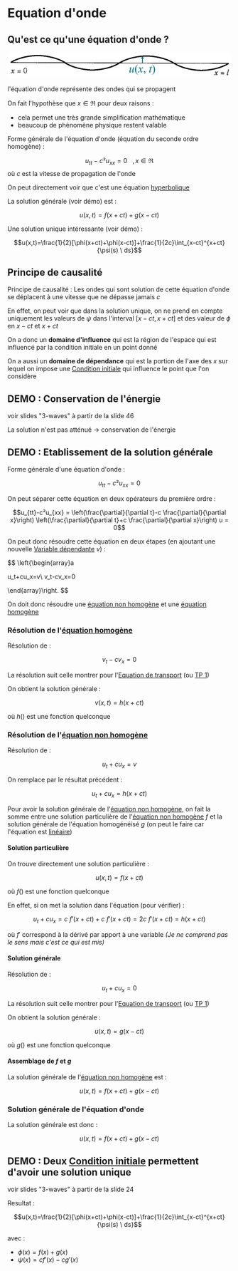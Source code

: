# Equation d'onde

## Qu'est ce qu'une équation d'onde ?

![](attachments/Pasted%20image%2020230713092226.png)

l'équation d'onde représente des ondes qui se propagent

On fait l'hypothèse que $x \in \Re$ pour deux raisons :
- cela permet une très grande simplification mathématique
- beaucoup de phénomène physique restent valable

Forme générale de l'équation d'onde (équation du seconde ordre homogène) :

$$u_{tt}-c²u_{xx} = 0 \ \ \ , x \in \Re$$
où $c$ est la vitesse de propagation de l'onde

On peut directement voir que c'est une équation [hyperbolique](EDP.md)

La solution générale (voir démo) est :

$$u(x,t) = f(x+ct)+g(x-ct)$$

Une solution unique intéressante (voir démo) :

$$u(x,t)=\frac{1}{2}[\phi(x+ct)+\phi(x-ct)]+\frac{1}{2c}\int_{x-ct}^{x+ct}{\psi(s) \ ds}$$

## Principe de causalité

Principe de causalité : Les ondes qui sont solution de cette équation d'onde se déplacent à une vitesse que ne dépasse jamais $c$

En effet, on peut voir que dans la solution unique, on ne prend en compte uniquement les valeurs de $\psi$ dans l'interval $[x-ct, x+ct]$ et des valeur de $\phi$ en $x-ct$ et $x+ct$

On a donc un **domaine d'influence** qui est la région de l'espace qui est influencé par la condition initiale en un point donné 

On a aussi un **domaine de dépendance** qui est la portion de l'axe des $x$ sur lequel on impose une [Condition initiale](Condition%20initiale.md) qui influence le point que l'on considère

## DEMO : Conservation de l'énergie

voir slides "3-waves" à partir de la slide 46

La solution n'est pas atténué $\rightarrow$ conservation de l'énergie

## DEMO : Etablissement de la solution générale

Forme générale d'une équation d'onde :

$$u_{tt}-c²u_{xx} = 0$$

On peut séparer cette équation en deux opérateurs du première ordre :

$$u_{tt}-c²u_{xx} = \left(\frac{\partial}{\partial t}-c \frac{\partial}{\partial x}\right) \left(\frac{\partial}{\partial t}+c \frac{\partial}{\partial x}\right) u = 0$$

On peut donc résoudre cette équation en deux étapes (en ajoutant une nouvelle [Variable dépendante](Variable%20dépendante.md) $v$) :

$$
\left\{\begin{array}a

u_t+cu_x=v\\
v_t-cv_x=0

\end{array}\right.
$$

On doit donc résoudre une [équation non homogène](EDP.md) et une [équation homogène](EDP.md)

### Résolution de l'[équation homogène](EDP.md)

Résolution de :

$$v_t-cv_x=0$$

La résolution suit celle montrer pour l'[Equation de transport](Equation%20de%20transport.md) (ou [TP 1](../TP/TP%201.md))

On obtient la solution générale :

$$v(x,t)=h(x+ct)$$

où $h()$ est une fonction quelconque

### Résolution de l'[équation non homogène](EDP.md)

Résolution de :

$$u_t+cu_x=v$$

On remplace par le résultat précédent :

$$u_t+cu_x = h(x+ct)$$

Pour avoir la solution générale de l'[équation non homogène](EDP.md), on fait la somme entre une solution particulière de l'[équation non homogène](EDP.md) $f$ et la solution générale de l'équation homogénéisé $g$ (on peut le faire car l'équation est [linéaire](EDP.md))

#### Solution particulière

On trouve directement une solution particulière :

$$u(x,t) = f(x+ct)$$

où $f()$ est une fonction quelconque

En effet, si on met la solution dans l'équation (pour vérifier) :

$$u_t+cu_x = c \ f'(x+ct) + c \ f'(x+ct) = 2c \ f'(x+ct) = h(x+ct)$$

où $f'$ correspond à la dérivé par apport à une variable *(Je ne comprend pas le sens mais c'est ce qui est mis)*

#### Solution générale

Résolution de :

$$u_t+cu_x=0$$

La résolution suit celle montrer pour l'[Equation de transport](Equation%20de%20transport.md) (ou [TP 1](../TP/TP%201.md))

On obtient la solution générale :

$$u(x,t)=g(x-ct)$$

où $g()$ est une fonction quelconque

#### Assemblage de $f$ et $g$

La solution générale de l'[équation non homogène](EDP.md) est :

$$u(x,t) = f(x+ct)+g(x-ct)$$

### Solution générale de l'équation d'onde

La solution générale est donc :

$$u(x,t) = f(x+ct)+g(x-ct)$$

## DEMO : Deux [Condition initiale](Condition%20initiale.md) permettent d'avoir une solution unique

voir slides "3-waves" à partir de la slide 24

Resultat :

$$u(x,t)=\frac{1}{2}[\phi(x+ct)+\phi(x-ct)]+\frac{1}{2c}\int_{x-ct}^{x+ct}{\psi(s) \ ds}$$

avec :
- $\phi(x)=f(x)+g(x)$
- $\psi (x)=cf'(x)-cg'(x)$